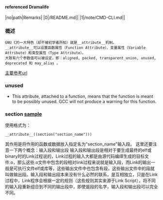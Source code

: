 #### referenced Dramalife

|no|path|Remarks|
|0|/README.md||
|1|/note/CMD-CLI.md||

### 概述

```
GNU C的一大特色（却不被初学者所知）就是__attribute__机制。
__attribute__可以设置函数属性（Function Attribute）、变量属性（Variable Attribute）和类型属性（Type Attribute）。
大致有六个参数值可以被设定，即：aligned, packed, transparent_union, unused, deprecated 和 may_alias 。
```
[主要参考url](https://blog.csdn.net/tang_jin_chan/article/details/9079373)

### unused
- This attribute, attached to a function, means that the function is meant to be possibly unused. GCC will not produce a warning for this function.

### section [sample]()
使用格式为：
```
__attribute__((section("section_name")))
```
其作用是将作用的函数或数据放入指定名为"section_name"输入段。
这里还要注意一下两个概念：输入段和输出段
输入段和输出段是相对于要生成最终的elf或binary时的Link过程说的，Link过程的输入大都是由源代码编绎生成的目标文件.o，那么这些.o文件中包含的段相对link过程来说就是输入段，而Link的输出一般是可执行文件elf或库等，这些输出文件中也包含有段，这些输出文件中的段就叫做输出段。输入段和输出段本来没有什么必然的联系，是互相独立，只是在Link过程中，Link程序会根据一定的规则（这些规则其实来源于Link Script），将不同的输入段重新组合到不同的输出段中，即使是段的名字，输入段和输出段可以完全不同。
